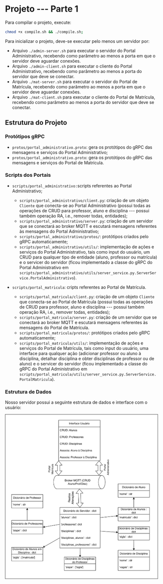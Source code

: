 # Projeto --- Parte 1

Para compilar o projeto, execute:

```bash
chmod +x compile.sh && ./compile.sh;
```

Para inicializar o projeto, deve-se executar pelo menos um servidor por:
-   Arquivo  ``./admin-server.sh``  para executar o servidor do Portal Administrativo, recebendo como parâmetro ao menos a porta em que o servidor deve aguardar conexões.
-   Arquivo  ``./admin-client.sh``  para executar o cliente do Portal Administrativo, recebendo como parâmetro ao menos a porta do servidor que deve se conectar.
-   Arquivo  ``./mat-server.sh``  para executar o servidor do Portal de Matrícula, recebendo como parâmetro ao menos a porta em que o servidor deve aguardar conexões.
-   Arquivo  ``./mat-client.sh``  para executar o cliente do Portal de Matrícula, recebendo como parâmetro ao menos a porta do servidor que deve se conectar.

## Estrutura do Projeto

### Protótipos gRPC

- `protos/portal_administrativo.proto`: gera os protótipos do gRPC das mensagens e serviços do Portal Administrativo;
- `protos/portal_administrativo.proto`: gera os protótipos do gRPC das mensagens e serviços do Portal de Matrícula.

### Scripts dos Portais

- `scripts/portal_administrativo:`scripts referentes ao Portal Administrativo;
    - `scripts/portal_administrativo/client.py`: criação de um objeto `Cliente` que conecta-se ao Portal Administrativo (possui todas as operações de CRUD para professor, aluno e disciplina --- possui também operação RA, i.e., remover todas, entidades);
    - `scripts/portal_administrativo/server.py`: criação de um servidor que se conectará ao broker MQTT e escutará mensagens referentes às mensagens do Portal Administrativo;
    - `scripts/portal_administrativo/protos/`: protótipos criados pelo gRPC automaticamente;
    - `scripts/portal_administrativo/utils/`: implementação de ações e serviços do Portal Administrativo, tais como input do usuário, um CRUD para qualquer tipo de entidade (aluno, professor ou matrícula) e o servicer do servidor (ficou implementado a classe do gRPC do Portal Administrativo em `scripts/portal_administrativo/utils/server_service.py.ServerService.PortalAdministrativo`).
    
- `scripts/portal_matricula`: cripts referentes ao Portal de Matrícula.
    - `scripts/portal_matricula/client.py`: criação de um objeto `Cliente` que conecta-se ao Portal de Matrícula (possui todas as operações de CRUD para professor, aluno e disciplina --- possui também operação RA, i.e., remover todas, entidades);
    - `scripts/portal_matricula/server.py`: criação de um servidor que se conectará ao broker MQTT e escutará mensagens referentes às mensagens do Portal de Matrícula.
    - `scripts/portal_matricula/protos/`: protótipos criados pelo gRPC automaticamente;
    - `scripts/portal_matricula/utils/`: implementação de ações e serviços do Portal de Matrícula, tais como input do usuário, uma interface para qualquer ação (adicionar professor ou aluno à disciplina, detalhar disciplina e obter disciplinas de professor ou de aluno) e o servicer do servidor (ficou implementado a classe do gRPC do Portal Administrativo em `scripts/portal_matricula/utils/server_service.py.ServerService.PortalMatricula`).

### Estrutura de Dados

Nosso servidor possui a seguinte estrutura de dados e interface com o usuário:

![Esquema da estrutura de dados do servidor e respectiva interface com o usuário.](esquema_servidor.png "Esquema da estrutura de dados do servidor e respectiva interface com o usuário.")
